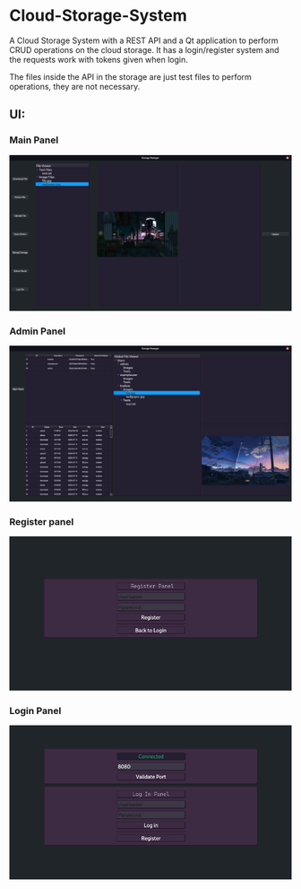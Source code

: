 # Cloud-Storage-System
A Cloud Storage System with a REST API and a Qt application to perform CRUD operations on the cloud storage.
It has a login/register system and the requests work with tokens given when login.

The files inside the API in the storage are just test files to perform operations, they are not necessary.


## UI:
### Main Panel
![UI example](./images/menu.png)
### Admin Panel
![Admin panel](./images/adminpanel.png)
### Register panel
![Register panel](./images/registerpanel.png)
### Login Panel
![Login panel](./images/loginpanel.png)
